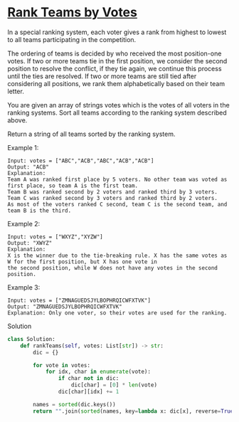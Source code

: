 # [Rank Teams by Votes](https://leetcode.com/problems/rank-teams-by-votes/description/)

In a special ranking system, each voter gives a rank from highest to lowest to all teams participating in the competition.

The ordering of teams is decided by who received the most position-one votes. If two or more teams tie in the first 
position, we consider the second position to resolve the conflict, if they tie again, we continue this process until 
the ties are resolved. If two or more teams are still tied after considering all positions, we rank them alphabetically 
based on their team letter.

You are given an array of strings votes which is the votes of all voters in the ranking systems. Sort all teams 
according to the ranking system described above.

Return a string of all teams sorted by the ranking system.

Example 1:
```
Input: votes = ["ABC","ACB","ABC","ACB","ACB"]
Output: "ACB"
Explanation: 
Team A was ranked first place by 5 voters. No other team was voted as first place, so team A is the first team.
Team B was ranked second by 2 voters and ranked third by 3 voters.
Team C was ranked second by 3 voters and ranked third by 2 voters.
As most of the voters ranked C second, team C is the second team, and team B is the third.
```
Example 2:
```
Input: votes = ["WXYZ","XYZW"]
Output: "XWYZ"
Explanation:
X is the winner due to the tie-breaking rule. X has the same votes as W for the first position, but X has one vote in 
the second position, while W does not have any votes in the second position. 
```
Example 3:
```
Input: votes = ["ZMNAGUEDSJYLBOPHRQICWFXTVK"]
Output: "ZMNAGUEDSJYLBOPHRQICWFXTVK"
Explanation: Only one voter, so their votes are used for the ranking.
```
Solution
```python
class Solution:
    def rankTeams(self, votes: List[str]) -> str:
        dic = {}

        for vote in votes:
            for idx, char in enumerate(vote):
                if char not in dic:
                    dic[char] = [0] * len(vote)
                dic[char][idx] += 1

        names = sorted(dic.keys())
        return "".join(sorted(names, key=lambda x: dic[x], reverse=True))
```